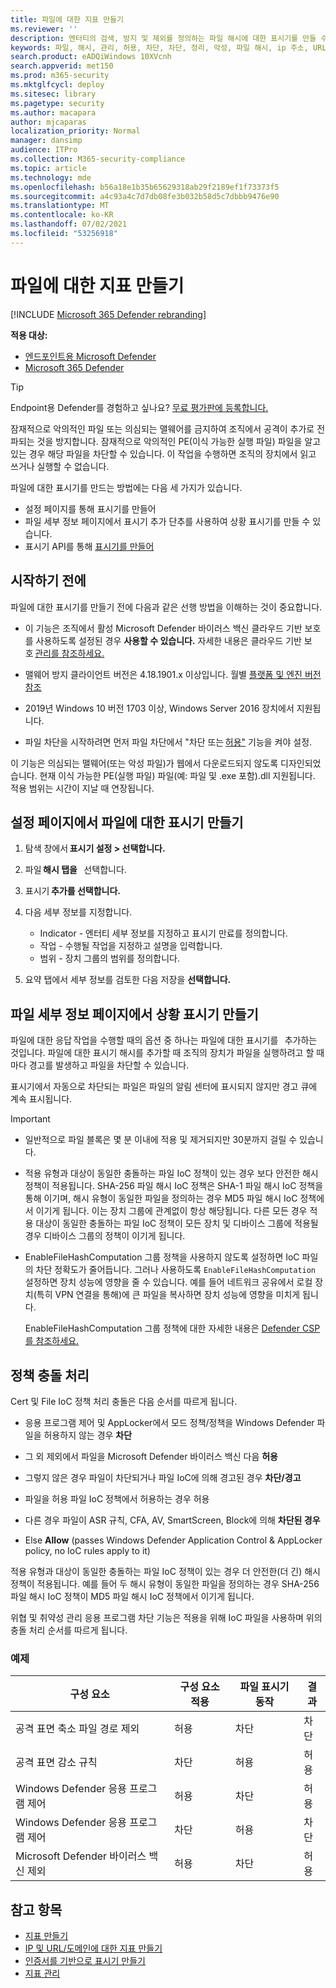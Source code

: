 ```yaml
---
title: 파일에 대한 지표 만들기
ms.reviewer: ''
description: 엔터티의 검색, 방지 및 제외를 정의하는 파일 해시에 대한 표시기를 만들 수 있습니다.
keywords: 파일, 해시, 관리, 허용, 차단, 차단, 정리, 악성, 파일 해시, ip 주소, URL, 도메인
search.product: eADQiWindows 10XVcnh
search.appverid: met150
ms.prod: m365-security
ms.mktglfcycl: deploy
ms.sitesec: library
ms.pagetype: security
ms.author: macapara
author: mjcaparas
localization_priority: Normal
manager: dansimp
audience: ITPro
ms.collection: M365-security-compliance
ms.topic: article
ms.technology: mde
ms.openlocfilehash: b56a18e1b35b65629318ab29f2189ef1f73373f5
ms.sourcegitcommit: a4c93a4c7d7db08fe3b032b58d5c7dbbb9476e90
ms.translationtype: MT
ms.contentlocale: ko-KR
ms.lasthandoff: 07/02/2021
ms.locfileid: "53256918"
---
```

# <a name="create-indicators-for-files"></a>파일에 대한 지표 만들기

[!INCLUDE [Microsoft 365 Defender rebranding](../../includes/microsoft-defender.md)]

**적용 대상:**
- [엔드포인트용 Microsoft Defender](https://go.microsoft.com/fwlink/p/?linkid=2154037)
- [Microsoft 365 Defender](https://go.microsoft.com/fwlink/?linkid=2118804)

> [!TIP]
> Endpoint용 Defender를 경험하고 싶나요? [무료 평가판에 등록합니다.](https://www.microsoft.com/en-us/WindowsForBusiness/windows-atp?ocid=docs-wdatp-automationexclusionlist-abovefoldlink)

잠재적으로 악의적인 파일 또는 의심되는 맬웨어를 금지하여 조직에서 공격이 추가로 전파되는 것을 방지합니다. 잠재적으로 악의적인 PE(이식 가능한 실행 파일) 파일을 알고 있는 경우 해당 파일을 차단할 수 있습니다. 이 작업을 수행하면 조직의 장치에서 읽고 쓰거나 실행할 수 없습니다.

파일에 대한 표시기를 만드는 방법에는 다음 세 가지가 있습니다.

- 설정 페이지를 통해 표시기를 만들어
- 파일 세부 정보 페이지에서 표시기 추가 단추를 사용하여 상황 표시기를 만들 수 있습니다.
- 표시기 API를 통해 [표시기를 만들어](ti-indicator.md)

## <a name="before-you-begin"></a>시작하기 전에

파일에 대한 표시기를 만들기 전에 다음과 같은 선행 방법을 이해하는 것이 중요합니다.

- 이 기능은 조직에서 활성  Microsoft Defender 바이러스 백신 클라우드 기반 보호를 사용하도록 설정된 경우 **사용할 수 있습니다.** 자세한 내용은 클라우드 기반 보호 [관리를 참조하세요.](/windows/security/threat-protection/microsoft-defender-antivirus/deploy-manage-report-microsoft-defender-antivirus)

- 맬웨어 방지 클라이언트 버전은 4.18.1901.x 이상입니다. 월별 [플랫폼 및 엔진 버전 참조](manage-updates-baselines-microsoft-defender-antivirus.md#monthly-platform-and-engine-versions)

- 2019년 Windows 10 버전 1703 이상, Windows Server 2016 장치에서 지원됩니다.

- 파일 차단을 시작하려면 먼저 파일 차단에서 "차단 또는 [허용"](advanced-features.md) 기능을 켜야 설정.

이 기능은 의심되는 맬웨어(또는 악성 파일)가 웹에서 다운로드되지 않도록 디자인되었습니다. 현재 이식 가능한 PE(실행 파일) 파일(예: 파일 및 .exe 포함).dll 지원됩니다. 적용 범위는 시간이 지날 때 연장됩니다.

## <a name="create-an-indicator-for-files-from-the-settings-page"></a>설정 페이지에서 파일에 대한 표시기 만들기

1. 탐색 창에서 **표시기 설정 > 선택합니다.**

2. 파일 **해시 탭을**   선택합니다.

3. 표시기 **추가를 선택합니다.**

4. 다음 세부 정보를 지정합니다.
    - Indicator - 엔터티 세부 정보를 지정하고 표시기 만료를 정의합니다.
    - 작업 - 수행될 작업을 지정하고 설명을 입력합니다.
    - 범위 - 장치 그룹의 범위를 정의합니다.

5. 요약 탭에서 세부 정보를 검토한 다음 저장을 **선택합니다.**

## <a name="create-a-contextual-indicator-from-the-file-details-page"></a>파일 세부 정보 페이지에서 상황 표시기 만들기

파일에 대한 응답 [](respond-file-alerts.md)작업을 수행할 때의 옵션 중 하나는 파일에 대한 표시기를   추가하는 것입니다. 파일에 대한 표시기 해시를 추가할 때 조직의 장치가 파일을 실행하려고 할 때마다 경고를 발생하고 파일을 차단할 수 있습니다.

표시기에서 자동으로 차단되는 파일은 파일의 알림 센터에 표시되지 않지만 경고 큐에 계속 표시됩니다.

>[!IMPORTANT]
>- 일반적으로 파일 블록은 몇 분 이내에 적용 및 제거되지만 30분까지 걸릴 수 있습니다.
> 
>- 적용 유형과 대상이 동일한 충돌하는 파일 IoC 정책이 있는 경우 보다 안전한 해시 정책이 적용됩니다. SHA-256 파일 해시 IoC 정책은 SHA-1 파일 해시 IoC 정책을 통해 이기며, 해시 유형이 동일한 파일을 정의하는 경우 MD5 파일 해시 IoC 정책에서 이기게 됩니다. 이는 장치 그룹에 관계없이 항상 해당됩니다. 
>   다른 모든 경우 적용 대상이 동일한 충돌하는 파일 IoC 정책이 모든 장치 및 디바이스 그룹에 적용될 경우 디바이스 그룹의 정책이 이기게 됩니다. 
>   
>- EnableFileHashComputation 그룹 정책을 사용하지 않도록 설정하면 IoC 파일의 차단 정확도가 줄어듭니다. 그러나 사용하도록 `EnableFileHashComputation` 설정하면 장치 성능에 영향을 줄 수 있습니다. 예를 들어 네트워크 공유에서 로컬 장치(특히 VPN 연결을 통해)에 큰 파일을 복사하면 장치 성능에 영향을 미치게 됩니다.
>
>   EnableFileHashComputation 그룹 정책에 대한 자세한 내용은 [Defender CSP를 참조하세요.](/windows/client-management/mdm/defender-csp)

## <a name="policy-conflict-handling"></a>정책 충돌 처리  

Cert 및 File IoC 정책 처리 충돌은 다음 순서를 따르게 됩니다.

- 응용 프로그램 제어 및 AppLocker에서 모드 정책/정책을 Windows Defender 파일을 허용하지 않는 경우 **차단**

- 그 외 제외에서 파일을 Microsoft Defender 바이러스 백신 다음 **허용**

- 그렇지 않은 경우 파일이 차단되거나 파일 IoC에 의해 경고된 경우 **차단/경고**

- 파일을 허용 파일 IoC 정책에서 허용하는 경우  허용

- 다른 경우 파일이 ASR 규칙, CFA, AV, SmartScreen, Block에 의해 **차단된 경우**  

- Else **Allow** (passes Windows Defender Application Control & AppLocker policy, no IoC rules apply to it)

적용 유형과 대상이 동일한 충돌하는 파일 IoC 정책이 있는 경우 더 안전한(더 긴) 해시 정책이 적용됩니다. 예를 들어 두 해시 유형이 동일한 파일을 정의하는 경우 SHA-256 파일 해시 IoC 정책이 MD5 파일 해시 IoC 정책에서 이기게 됩니다.

위협 및 취약성 관리 응용 프로그램 차단 기능은 적용을 위해 IoC 파일을 사용하며 위의 충돌 처리 순서를 따르게 됩니다.

### <a name="examples"></a>예제

|구성 요소 |구성 요소 적용 |파일 표시기 동작 |결과
|--|--|--|--|
|공격 표면 축소 파일 경로 제외 |허용 |차단 |차단
|공격 표면 감소 규칙 |차단 |허용 |허용
|Windows Defender 응용 프로그램 제어 |허용 |차단 |허용 |
|Windows Defender 응용 프로그램 제어 |차단 |허용 |차단
|Microsoft Defender 바이러스 백신 제외 |허용 |차단 |허용

## <a name="see-also"></a>참고 항목

- [지표 만들기](manage-indicators.md)
- [IP 및 URL/도메인에 대한 지표 만들기](indicator-ip-domain.md)
- [인증서를 기반으로 표시기 만들기](indicator-certificates.md)
- [지표 관리](indicator-manage.md)

